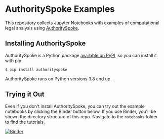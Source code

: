 # AuthoritySpoke Examples

This repository collects Jupyter Notebooks with examples of computational legal analysis using [AuthoritySpoke](https://github.com/mscarey/AuthoritySpoke).

## Installing AuthoritySpoke

AuthoritySpoke is a Python package [available on PyPI](https://pypi.org/project/AuthoritySpoke/), so you can install it with pip:

```
$ pip install authorityspoke
```

AuthoritySpoke runs on Python versions 3.8 and up.

## Trying it Out

Even if you don't install AuthoritySpoke, you can try out the example notebooks by clicking the Binder button below. If you use Binder, you'll be shown the directory structure of this repo. Navigate to the `notebooks` folder to find the tutorials.

[![Binder](https://mybinder.org/badge_logo.svg)](https://mybinder.org/v2/gh/mscarey/authorityspoke-examples/trunk)
